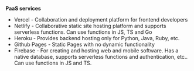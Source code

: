 **PaaS services**

- Vercel - Collaboration and deployment platform for frontend developers
- Netlify - Collaborative static site hosting platform and supports serverless functions. Can use functions in JS, TS and Go
- Heroku - Provides backend hosting only for Python, Java, Ruby, etc.
- Github Pages - Static Pages with no dynamic functionality
- Firebase - For creating and hosting web and mobile software. Has a native database, supports serverless functions and authentication, etc.. Can use functions in JS and TS.